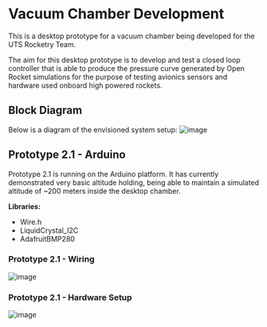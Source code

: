 # Vacuum Chamber Development
This is a desktop prototype for a vacuum chamber being developed for the UTS Rocketry Team. 

The aim for this desktop prototype is to develop and test a closed loop controller that is 
able to produce the pressure curve generated by Open Rocket simulations for the purpose of 
testing avionics sensors and hardware used onboard high powered rockets.

## Block Diagram
Below is a diagram of the envisioned system setup:
![image](https://github.com/elenajusto/vacuum_chamber_development/assets/56148816/15539531-886d-4142-956d-1030d121744a)

## Prototype 2.1 - Arduino
Prototype 2.1 is running on the Arduino platform. It has currently demonstrated very basic
altitude holding, being able to maintain a simulated altitude of ~200 meters inside the 
desktop chamber.

<b>Libraries:</b>
- Wire.h
- LiquidCrystal_I2C
- AdafruitBMP280

### Prototype 2.1 - Wiring
![image](https://github.com/elenajusto/vacuum_chamber_development/assets/56148816/a3d6ea6c-3ae8-4845-89b3-ec54038836ca)

### Prototype 2.1 - Hardware Setup
![image](https://github.com/elenajusto/vacuum_chamber_development/assets/56148816/57d55936-a541-4886-86e8-34250e34dbc2)
